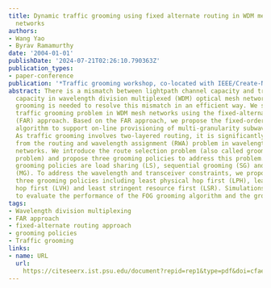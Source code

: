 ```yaml
---
title: Dynamic traffic grooming using fixed alternate routing in WDM mesh optical
  networks
authors:
- Wang Yao
- Byrav Ramamurthy
date: '2004-01-01'
publishDate: '2024-07-21T02:26:10.790363Z'
publication_types:
- paper-conference
publication: '*Traffic grooming workshop, co-located with IEEE/Create-Net BROADNETS*'
abstract: There is a mismatch between lightpath channel capacity and traffic request
  capacity in wavelength division multiplexed (WDM) optical mesh networks. Traffic
  grooming is needed to resolve this mismatch in an efficient way. We study the dynamic
  traffic grooming problem in WDM mesh networks using the fixed-alternate routing
  (FAR) approach. Based on the FAR approach, we propose the fixed-order grooming (FOG)
  algorithm to support on-line provisioning of multi-granularity subwavelength connections.
  As traffic grooming involves two-layered routing, it is significantly different
  from the routing and wavelength assignment (RWA) problem in wavelength-routed WDM
  networks. We introduce the route selection problem (also called grooming node selection
  problem) and propose three grooming policies to address this problem. The three
  grooming policies are load sharing (LS), sequential grooming (SG) and minimum gap
  (MG). To address the wavelength and transceiver constraints, we propose another
  three grooming policies including least physical hop first (LPH), least virtual
  hop first (LVH) and least stringent resource first (LSR). Simulations are conducted
  to evaluate the performance of the FOG grooming algorithm and the grooming policies.
tags:
- Wavelength division multiplexing
- FAR approach
- fixed-alternate routing approach
- grooming policies
- Traffic grooming
links:
- name: URL
  url: 
    https://citeseerx.ist.psu.edu/document?repid=rep1&type=pdf&doi=cfaeeee38544a4d32b3c17c61ea75bd090e5eb8c
---
```

